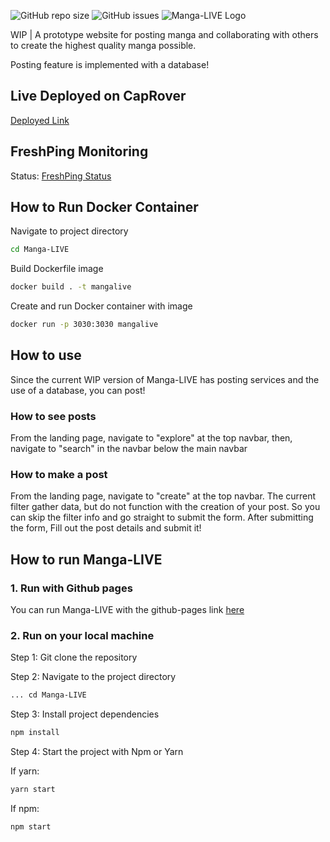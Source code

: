 ![GitHub repo size](https://img.shields.io/github/repo-size/Smerly/Manga-LIVE)
![GitHub issues](https://img.shields.io/github/issues/Smerly/Manga-LIVE)
![Manga-LIVE Logo](https://cdn.discordapp.com/attachments/584882522211483754/899097291644862464/Manga-LIVE2.png)

WIP | A prototype website for posting manga and collaborating with others to create the highest quality manga possible.

Posting feature is implemented with a database!

## Live Deployed on CapRover

[Deployed Link](https://ernitar.me/Manga-LIVE/)

## FreshPing Monitoring

Status: [FreshPing Status](https://statuspage.freshping.io/63558-MangaLIVE)

## How to Run Docker Container

Navigate to project directory

```bash
cd Manga-LIVE
```

Build Dockerfile image

```bash
docker build . -t mangalive
```

Create and run Docker container with image

```bash
docker run -p 3030:3030 mangalive
```


## How to use

Since the current WIP version of Manga-LIVE has posting services and the use of a database, you can post!

### How to see posts

From the landing page, navigate to "explore" at the top navbar, then, navigate to "search" in the navbar below the main navbar

### How to make a post

From the landing page, navigate to "create" at the top navbar. The current filter gather data, but do not function with the creation of your post. So you can skip the filter info and go straight to submit the form. After submitting the form, Fill out the post details and submit it!

## How to run Manga-LIVE

### 1. Run with Github pages

You can run Manga-LIVE with the github-pages link [here](https://smerly.github.io/Manga-LIVE/)

### 2. Run on your local machine

Step 1: Git clone the repository

Step 2: Navigate to the project directory

```bash
... cd Manga-LIVE
```

Step 3: Install project dependencies

```bash
npm install
```

Step 4: Start the project with Npm or Yarn

If yarn:

```bash
yarn start
```

If npm:

```bash
npm start
```
